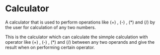 # Calculator             
A calculator that is used to perform operations like (+) , (-) , (*) and (/) by the user for calculation of any two numbers.
                     
This is the calculator which can calculate the simnple calculation with operator like (+) , (-) , (*) and (/) between any
two operands and give the result when on performing certain operator.
